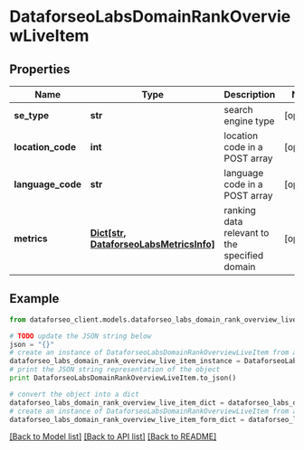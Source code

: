 # DataforseoLabsDomainRankOverviewLiveItem


## Properties

Name | Type | Description | Notes
------------ | ------------- | ------------- | -------------
**se_type** | **str** | search engine type | [optional] 
**location_code** | **int** | location code in a POST array | [optional] 
**language_code** | **str** | language code in a POST array | [optional] 
**metrics** | [**Dict[str, DataforseoLabsMetricsInfo]**](DataforseoLabsMetricsInfo.md) | ranking data relevant to the specified domain | [optional] 

## Example

```python
from dataforseo_client.models.dataforseo_labs_domain_rank_overview_live_item import DataforseoLabsDomainRankOverviewLiveItem

# TODO update the JSON string below
json = "{}"
# create an instance of DataforseoLabsDomainRankOverviewLiveItem from a JSON string
dataforseo_labs_domain_rank_overview_live_item_instance = DataforseoLabsDomainRankOverviewLiveItem.from_json(json)
# print the JSON string representation of the object
print DataforseoLabsDomainRankOverviewLiveItem.to_json()

# convert the object into a dict
dataforseo_labs_domain_rank_overview_live_item_dict = dataforseo_labs_domain_rank_overview_live_item_instance.to_dict()
# create an instance of DataforseoLabsDomainRankOverviewLiveItem from a dict
dataforseo_labs_domain_rank_overview_live_item_form_dict = dataforseo_labs_domain_rank_overview_live_item.from_dict(dataforseo_labs_domain_rank_overview_live_item_dict)
```
[[Back to Model list]](../README.md#documentation-for-models) [[Back to API list]](../README.md#documentation-for-api-endpoints) [[Back to README]](../README.md)



